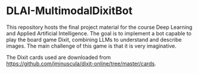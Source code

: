 # DLAI-MultimodalDixitBot

This repository hosts the final project material for the course Deep Learning and Applied Artificial Intelligence. The goal is to implement a bot capable to play the board game Dixit, combining LLMs to understand and describe images. The main challenge of this game is that it is very imaginative.

The Dixit cards used are downloaded from https://github.com/jminuscula/dixit-online/tree/master/cards.
